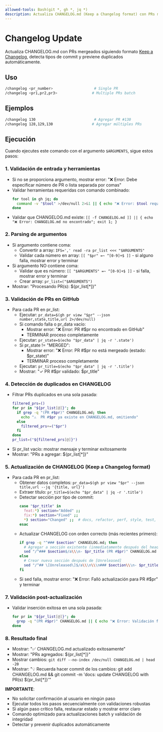 ```yaml
---
allowed-tools: Bash(git *, gh *, jq *)
description: Actualiza CHANGELOG.md (Keep a Changelog format) con PRs mergeados
---
```


# Changelog Update

Actualiza CHANGELOG.md con PRs mergeados siguiendo formato [Keep a Changelog](https://keepachangelog.com/), detecta tipos de commit y previene duplicados automáticamente.

## Uso
```bash
/changelog <pr_number>                   # Single PR
/changelog <pr1,pr2,pr3>                # Multiple PRs batch
```

## Ejemplos
```bash
/changelog 130                           # Agregar PR #130
/changelog 128,129,130                  # Agregar múltiples PRs
```

## Ejecución

Cuando ejecutes este comando con el argumento `$ARGUMENTS`, sigue estos pasos:

### 1. Validación de entrada y herramientas
- Si no se proporciona argumento, mostrar error: "❌ Error: Debe especificar número de PR o lista separada por comas"
- Validar herramientas requeridas con comando combinado:
  ```bash
  for tool in gh jq; do
    command -v "$tool" >/dev/null 2>&1 || { echo "❌ Error: $tool requerido"; exit 1; }
  done
  ```
- Validar que CHANGELOG.md existe: `[[ -f CHANGELOG.md ]] || { echo "❌ Error: CHANGELOG.md no encontrado"; exit 1; }`

### 2. Parsing de argumentos
- Si argumento contiene coma:
  - Convertir a array: `IFS=',' read -ra pr_list <<< "$ARGUMENTS"`
  - Validar cada número en array: `[[ "$pr" =~ ^[0-9]+$ ]]` - si alguno falla, mostrar error y terminar
- Si argumento NO contiene coma:
  - Validar que es número: `[[ "$ARGUMENTS" =~ ^[0-9]+$ ]]` - si falla, mostrar error y terminar
  - Crear array: `pr_list=("$ARGUMENTS")`
- Mostrar: "Procesando PR(s): ${pr_list[*]}"

### 3. Validación de PRs en GitHub
- Para cada PR en pr_list:
  - Ejecutar: `pr_data=$(gh pr view "$pr" --json number,state,title,url 2>/dev/null)`
  - Si comando falla o pr_data vacío:
    - Mostrar error: "❌ Error: PR #$pr no encontrado en GitHub"
    - TERMINAR proceso completamente
  - Ejecutar: `pr_state=$(echo "$pr_data" | jq -r '.state')`
  - Si pr_state != "MERGED":
    - Mostrar error: "❌ Error: PR #$pr no está mergeado (estado: $pr_state)"
    - TERMINAR proceso completamente
  - Ejecutar: `pr_title=$(echo "$pr_data" | jq -r '.title')`
  - Mostrar: "✓ PR #$pr validado: $pr_title"

### 4. Detección de duplicados en CHANGELOG
- Filtrar PRs duplicados en una sola pasada:
  ```bash
  filtered_prs=()
  for pr in "${pr_list[@]}"; do
    if grep -q "(PR #$pr)" CHANGELOG.md; then
      echo "⚠️  PR #$pr ya existe en CHANGELOG.md, omitiendo"
    else
      filtered_prs+=("$pr")
    fi
  done
  pr_list=("${filtered_prs[@]}")
  ```
- Si pr_list vacío: mostrar mensaje y terminar exitosamente
- Mostrar: "PRs a agregar: ${pr_list[*]}"

### 5. Actualización de CHANGELOG (Keep a Changelog format)
- Para cada PR en pr_list:
  - Obtener datos completos: `pr_data=$(gh pr view "$pr" --json title,url --jq '{title, url}')`
  - Extraer título: `pr_title=$(echo "$pr_data" | jq -r '.title')`
  - Detectar sección por tipo de commit:
    ```bash
    case "$pr_title" in
      feat:*) section="Added" ;;
      fix:*) section="Fixed" ;;
      *) section="Changed" ;;  # docs, refactor, perf, style, test, chore
    esac
    ```
  - Actualizar CHANGELOG con orden correcto (más recientes primero):
    ```bash
    if grep -q "^### $section" CHANGELOG.md; then
      # Agregar a sección existente (inmediatamente después del header)
      sed "/^### $section$/a\\\n- $pr_title (PR #$pr)" CHANGELOG.md > CHANGELOG.tmp && mv CHANGELOG.tmp CHANGELOG.md
    else
      # Crear nueva sección después de [Unreleased]
      sed "/^## \[Unreleased\]$/a\\\n\\\n### $section\\\n- $pr_title (PR #$pr)" CHANGELOG.md > CHANGELOG.tmp && mv CHANGELOG.tmp CHANGELOG.md
    fi
    ```
  - Si sed falla, mostrar error: "❌ Error: Falló actualización para PR #$pr" y terminar

### 7. Validación post-actualización
- Validar inserción exitosa en una sola pasada:
  ```bash
  for pr in "${pr_list[@]}"; do
    grep -q "(PR #$pr)" CHANGELOG.md || { echo "❌ Error: Validación falló para PR #$pr"; exit 1; }
  done
  ```

### 8. Resultado final
- Mostrar: "✅ CHANGELOG.md actualizado exitosamente"
- Mostrar: "PRs agregados: ${pr_list[*]}"
- Mostrar cambios: `git diff --no-index /dev/null CHANGELOG.md | head -20`
- Mostrar: "💡 Recuerda hacer commit de los cambios: git add CHANGELOG.md && git commit -m 'docs: update CHANGELOG with PR(s) ${pr_list[*]}'"

**IMPORTANTE**:
- No solicitar confirmación al usuario en ningún paso
- Ejecutar todos los pasos secuencialmente con validaciones robustas
- Si algún paso crítico falla, restaurar estado y mostrar error claro
- Comando optimizado para actualizaciones batch y validación de integridad
- Detectar y prevenir duplicados automáticamente